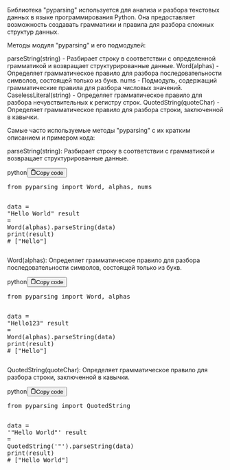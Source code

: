 <p>Библиотека "pyparsing" используется для анализа и разбора текстовых данных в языке программирования Python.
Она предоставляет возможность создавать грамматики и правила для разбора сложных структур данных.</p>
<p>Методы модуля "pyparsing" и его подмодулей:</p>
<p>parseString(string) - Разбирает строку в соответствии с определенной грамматикой и возвращает структурированные данные.
Word(alphas) - Определяет грамматическое правило для разбора последовательности символов, состоящей только из букв.
nums - Подмодуль, содержащий грамматические правила для разбора числовых значений.
CaselessLiteral(string) - Определяет грамматическое правило для разбора нечувствительных к регистру строк.
QuotedString(quoteChar) - Определяет грамматическое правило для разбора строки, заключенной в кавычки.</p>
<p>Самые часто используемые методы "pyparsing" с их кратким описанием и примером кода:</p>
<p>parseString(string): Разбирает строку в соответствии с грамматикой и возвращает структурированные данные.</p>
<div class="code-element"><div class="lang-line"><text>python</text><button class="copy-button" id="code1c45c1650af8961495c5258fa4b78fd6b" onclick="copyCode(code1c45c1650af8961495c5258fa4b78fd6, code1c45c1650af8961495c5258fa4b78fd6b)"><svg stroke="currentColor" fill="none" stroke-width="2" viewBox="0 0 24 24" stroke-linecap="round" stroke-linejoin="round" class="h-4 w-4" height="1em" width="1em" xmlns="http://www.w3.org/2000/svg"><path d="M16 4h2a2 2 0 0 1 2 2v14a2 2 0 0 1-2 2H6a2 2 0 0 1-2-2V6a2 2 0 0 1 2-2h2"></path><rect x="8" y="2" width="8" height="4" rx="1" ry="1"></rect></svg><text>Copy code</text></button></div><div class="code" id="code1c45c1650af8961495c5258fa4b78fd6"><div class="highlight"><pre><span></span><span class="kn">from</span> <span class="nn">pyparsing</span> <span class="kn">import</span> <span class="n">Word</span><span class="p">,</span> <span class="n">alphas</span><span class="p">,</span> <span class="n">nums</span>

<span class="n">data</span> <span class="o">=</span> <span class="s2">&quot;Hello World&quot;</span>
<span class="n">result</span> <span class="o">=</span> <span class="n">Word</span><span class="p">(</span><span class="n">alphas</span><span class="p">)</span><span class="o">.</span><span class="n">parseString</span><span class="p">(</span><span class="n">data</span><span class="p">)</span>
<span class="nb">print</span><span class="p">(</span><span class="n">result</span><span class="p">)</span>  <span class="c1"># [&quot;Hello&quot;]</span>
</pre></div></div></div>

<p>Word(alphas): Определяет грамматическое правило для разбора последовательности символов, состоящей только из букв.</p>
<div class="code-element"><div class="lang-line"><text>python</text><button class="copy-button" id="code929b460af42695afb86e0a7d82bf91ffb" onclick="copyCode(code929b460af42695afb86e0a7d82bf91ff, code929b460af42695afb86e0a7d82bf91ffb)"><svg stroke="currentColor" fill="none" stroke-width="2" viewBox="0 0 24 24" stroke-linecap="round" stroke-linejoin="round" class="h-4 w-4" height="1em" width="1em" xmlns="http://www.w3.org/2000/svg"><path d="M16 4h2a2 2 0 0 1 2 2v14a2 2 0 0 1-2 2H6a2 2 0 0 1-2-2V6a2 2 0 0 1 2-2h2"></path><rect x="8" y="2" width="8" height="4" rx="1" ry="1"></rect></svg><text>Copy code</text></button></div><div class="code" id="code929b460af42695afb86e0a7d82bf91ff"><div class="highlight"><pre><span></span><span class="kn">from</span> <span class="nn">pyparsing</span> <span class="kn">import</span> <span class="n">Word</span><span class="p">,</span> <span class="n">alphas</span>

<span class="n">data</span> <span class="o">=</span> <span class="s2">&quot;Hello123&quot;</span>
<span class="n">result</span> <span class="o">=</span> <span class="n">Word</span><span class="p">(</span><span class="n">alphas</span><span class="p">)</span><span class="o">.</span><span class="n">parseString</span><span class="p">(</span><span class="n">data</span><span class="p">)</span>
<span class="nb">print</span><span class="p">(</span><span class="n">result</span><span class="p">)</span>  <span class="c1"># [&quot;Hello&quot;]</span>
</pre></div></div></div>

<p>QuotedString(quoteChar): Определяет грамматическое правило для разбора строки, заключенной в кавычки.</p>
<div class="code-element"><div class="lang-line"><text>python</text><button class="copy-button" id="codeb93e27bd363b81227ab1d97dec538d62b" onclick="copyCode(codeb93e27bd363b81227ab1d97dec538d62, codeb93e27bd363b81227ab1d97dec538d62b)"><svg stroke="currentColor" fill="none" stroke-width="2" viewBox="0 0 24 24" stroke-linecap="round" stroke-linejoin="round" class="h-4 w-4" height="1em" width="1em" xmlns="http://www.w3.org/2000/svg"><path d="M16 4h2a2 2 0 0 1 2 2v14a2 2 0 0 1-2 2H6a2 2 0 0 1-2-2V6a2 2 0 0 1 2-2h2"></path><rect x="8" y="2" width="8" height="4" rx="1" ry="1"></rect></svg><text>Copy code</text></button></div><div class="code" id="codeb93e27bd363b81227ab1d97dec538d62"><div class="highlight"><pre><span></span><span class="kn">from</span> <span class="nn">pyparsing</span> <span class="kn">import</span> <span class="n">QuotedString</span>

<span class="n">data</span> <span class="o">=</span> <span class="s1">&#39;&quot;Hello World&quot;&#39;</span>
<span class="n">result</span> <span class="o">=</span> <span class="n">QuotedString</span><span class="p">(</span><span class="s1">&#39;&quot;&#39;</span><span class="p">)</span><span class="o">.</span><span class="n">parseString</span><span class="p">(</span><span class="n">data</span><span class="p">)</span>
<span class="nb">print</span><span class="p">(</span><span class="n">result</span><span class="p">)</span>  <span class="c1"># [&quot;Hello World&quot;]</span>
</pre></div></div></div>